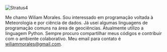![Stratus4](https://user-images.githubusercontent.com/80546143/155893004-265286aa-67c2-4c8a-8e18-54b1cd661855.jpg)

Me chamo Wiliam Morales. Sou interessado em programação voltada à Meteorologia e por ciência de dados.
Já usei algumas linguagens de programação comuns na área de geociências. Atualmente utilizo a linguagem Python.
Sempre procuro compartilhar meus códigos e contribuir com o ambiente colaborativo. Meu email para contato é wiliammorales@gmail.com.


